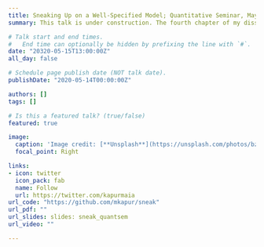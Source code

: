 ```yaml
---
title: Sneaking Up on a Well-Specified Model; Quantitative Seminar, May 15, 2020
summary: This talk is under construction. The fourth chapter of my disseration, 1 year after presenting the project proposal at Think Tank. The code is still private as we are nearing submission for peer-preview.

# Talk start and end times.
#   End time can optionally be hidden by prefixing the line with `#`.
date: "20320-05-15T13:00:00Z"
all_day: false

# Schedule page publish date (NOT talk date).
publishDate: "2020-05-14T00:00:00Z"

authors: []
tags: []

# Is this a featured talk? (true/false)
featured: true

image:
  caption: 'Image credit: [**Unsplash**](https://unsplash.com/photos/bzdhc5b3Bxs)'
  focal_point: Right

links:
- icon: twitter
  icon_pack: fab
  name: Follow
  url: https://twitter.com/kapurmaia
url_code: "https://github.com/mkapur/sneak"
url_pdf: ""
url_slides: slides: sneak_quantsem
url_video: ""

---
```

